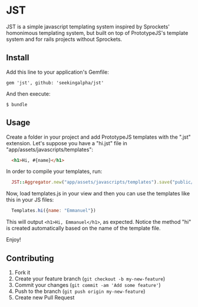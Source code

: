 # JST

JST is a simple javascript templating system inspired by Sprockets' homonimous templating system, but built on top of PrototypeJS's template system and for rails projects without Sprockets.

## Install

Add this line to your application's Gemfile:

    gem 'jst', github: 'seekingalpha/jst'

And then execute:

    $ bundle

## Usage

Create a folder in your project and add PrototypeJS templates with the ".jst" extension. Let's suppose you have a "hi.jst" file in "app/assets/javascripts/templates":

```html
  <h1>Hi, #{name}</h1>
```

In order to compile your templates, run:

```ruby
  JST::Aggregator.new("app/assets/javascripts/templates").save("public/javascripts/templates.js")
```

Now, load templates.js in your view and then you can use the templates like this in your JS files:

```js
  Templates.hi({name: "Emmanuel"})
```

This will output ```<h1>Hi, Emmanuel</h1>```, as expected. Notice the method "hi" is created automatically based on the name of the template file.

Enjoy!

## Contributing

1. Fork it
2. Create your feature branch (`git checkout -b my-new-feature`)
3. Commit your changes (`git commit -am 'Add some feature'`)
4. Push to the branch (`git push origin my-new-feature`)
5. Create new Pull Request
